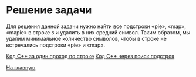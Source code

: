 <h1> Решение задачи </h1>

Для решения данной задачи нужно найти все подстроки «pie», «map», «mapie» в строке $s$ и удалить в них средний символ. Таким образом, мы удалим минимальное количество символов, чтобы в строке не встречались подстроки «pie» и «map».

[Код С++ за один проход по строке](Solution_D_out_str.cpp)
[Код С++ через поиск подстрок](Solution_D_out_math.cpp)

[На главную](README.md)